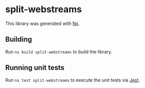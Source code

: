 # split-webstreams

This library was generated with [Nx](https://nx.dev).

## Building

Run `nx build split-webstreams` to build the library.

## Running unit tests

Run `nx test split-webstreams` to execute the unit tests via [Jest](https://jestjs.io).
